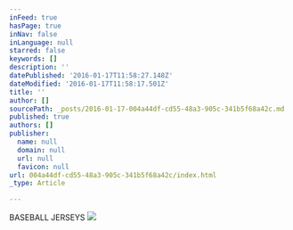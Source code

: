 ```yaml
---
inFeed: true
hasPage: true
inNav: false
inLanguage: null
starred: false
keywords: []
description: ''
datePublished: '2016-01-17T11:58:27.148Z'
dateModified: '2016-01-17T11:58:17.501Z'
title: ''
author: []
sourcePath: _posts/2016-01-17-004a44df-cd55-48a3-905c-341b5f68a42c.md
published: true
authors: []
publisher:
  name: null
  domain: null
  url: null
  favicon: null
url: 004a44df-cd55-48a3-905c-341b5f68a42c/index.html
_type: Article

---
```

BASEBALL JERSEYS
![](https://s3-us-west-2.amazonaws.com/the-grid-img/p/0bb4ead257a8504bc3ce122a744f0d1fcf871163.jpg)